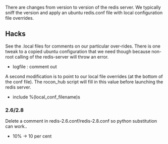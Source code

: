 There are changes from version to version of the redis server. We typically sniff the version
and apply an ubuntu redis.conf file with local configuration file overrides.

## Hacks

See the .local files for comments on our particular over-rides. There is one tweak to a copied
ubuntu configuration that we need though because non-root calling of the redis-server will throw an error.

* logfile : comment out

A second modification is to point to our local file overrides (at the bottom of the conf file). The rocon_hub
script will fill in this value before launching the redis server.

* include %(local_conf_filename)s

### 2.6/2.8

Delete a comment in redis-2.6.conf/redis-2.8.conf so python substitution can work..

* 10% -> 10 per cent

